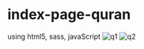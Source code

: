 # index-page-quran
using html5, sass, javaScript
![q1](https://user-images.githubusercontent.com/22420836/30943365-d852ac14-a3f0-11e7-98fa-58fe9dfd86ed.png)
![q2](https://user-images.githubusercontent.com/22420836/30943370-de11c82e-a3f0-11e7-9bf8-6fd706845d04.png)

